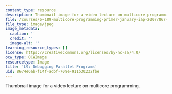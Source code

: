 ```yaml
---
content_type: resource
description: Thumbnail image for a video lecture on multicore programming.
file: /courses/6-189-multicore-programming-primer-january-iap-2007/8674e6abf14fadbf709e911b30232fbe_l9.jpg
file_type: image/jpeg
image_metadata:
  caption: ''
  credit: ''
  image-alt: ''
learning_resource_types: []
license: https://creativecommons.org/licenses/by-nc-sa/4.0/
ocw_type: OCWImage
resourcetype: Image
title: 'L9: Debugging Parallel Programs'
uid: 8674e6ab-f14f-adbf-709e-911b30232fbe
---
```

Thumbnail image for a video lecture on multicore programming.